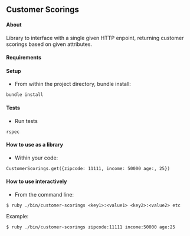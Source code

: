 ## Customer Scorings
#### About
Library to interface with a single given HTTP enpoint, returning customer scorings based on given attributes.

#### Requirements

#### Setup
- From within the project directory, bundle install:

```
bundle install
```

#### Tests
- Run tests

```
rspec
```

#### How to use as a library
- Within your code:

```
CustomerScorings.get({zipcode: 11111, income: 50000 age:, 25})
```

#### How to use interactively
- From the command line:

```
$ ruby ./bin/customer-scorings <key1>:<value1> <key2>:<value2> etc
```
Example:

```
$ ruby ./bin/customer-scorings zipcode:11111 income:50000 age:25
```